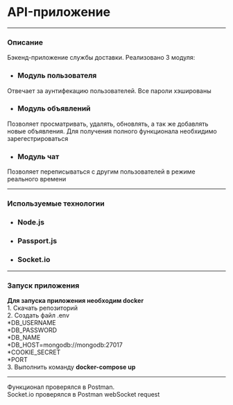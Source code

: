 <h1>API-приложение</h1>

*** 
<h3>Описание</h3>

Бэкенд-приложение службы доставки. Реализовано 3 модуля: 
* <h3>Модуль пользователя</h3>
Отвечает за аунтифекацию пользователей. Все пароли хэшированы
* <h3>Модуль объявлений</h3>
Позволяет просматривать, удалять, обновлять, а так же добавлять новые объявления. Для получения полного функционала необхидимо зарегестрироваться
* <h3>Модуль чат</h3>
Позволяет переписываться с другим пользователей в режиме реального времени

*** 
<h3>Используемые технологии</h3>

* <h3>Node.js</h3>
* <h3>Passport.js</h3>
* <h3>Socket.io</h3>

*** 

<h3>Запуск приложения</h3>
<strong>Для запуска приложения необходим docker</strong> <br>
1. Скачать репозиторий <br>
2. Создать файл .env <br> *DB_USERNAME <br> 
*DB_PASSWORD <br> *DB_NAME<br> *DB_HOST=mongodb://mongodb:27017 <br> 
*COOKIE_SECRET <br> *PORT <br>
3. Выполнить команду <strong>docker-compose up</strong>

***
Функционал проверялся в Postman. <br>
Socket.io проверялся в Postman webSocket request